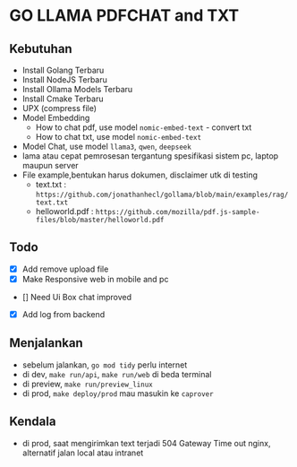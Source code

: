 # GO LLAMA PDFCHAT and TXT

## Kebutuhan

- Install Golang Terbaru
- Install NodeJS Terbaru
- Install Ollama Models Terbaru
- Install Cmake Terbaru
- UPX (compress file)
- Model Embedding
  - How to chat pdf, use model `nomic-embed-text` - convert txt
  - How to chat txt, use model `nomic-embed-text`
- Model Chat, use model `llama3`, `qwen`, `deepseek`
- lama atau cepat pemrosesan tergantung spesifikasi sistem pc, laptop maupun server
- File example,bentukan harus dokumen, disclaimer utk di testing
  - text.txt : `https://github.com/jonathanhecl/gollama/blob/main/examples/rag/text.txt`
  - helloworld.pdf : `https://github.com/mozilla/pdf.js-sample-files/blob/master/helloworld.pdf`

## Todo

- [x] Add remove upload file
- [x] Make Responsive web in mobile and pc
- [] Need Ui Box chat improved
- [x] Add log from backend

## Menjalankan

- sebelum jalankan, `go mod tidy` perlu internet
- di dev, `make run/api`, `make run/web` di beda terminal
- di preview, `make run/preview_linux`
- di prod, `make deploy/prod` mau masukin ke `caprover`

## Kendala

- di prod, saat mengirimkan text terjadi 504 Gateway Time out nginx, alternatif jalan local atau intranet
